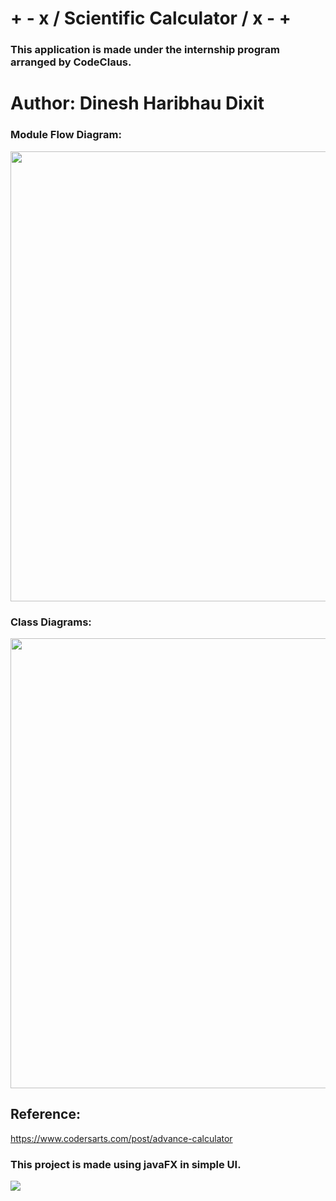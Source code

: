 # + - x / Scientific Calculator / x - +
### This application is made under the internship  program arranged by CodeClaus.

# Author: Dinesh Haribhau Dixit

### Module Flow Diagram:
<img height="720" src="C:\Users\dixit\IdeaProjects\ScientificCalculator\src\main\resources\moduleFlow.png" width="1280"/><br>

### Class Diagrams: 
<img height="720" src="C:\Users\dixit\IdeaProjects\ScientificCalculator\src\main\resources\ScientificCalculator.png" width="1280"/><br>


## Reference:
https://www.codersarts.com/post/advance-calculator                                                         



### This project is made using javaFX in simple UI.
<img src="C:\Users\dixit\IdeaProjects\ScientificCalculator\src\main\resources\scientificCalculatorSS.png"/>



